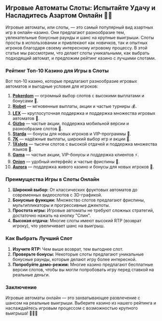 ## Игровые Автоматы Слоты: Испытайте Удачу и Насладитесь Азартом Онлайн 🎰💵

Игровые автоматы, или слоты, — это самый популярный вид азартных игр в онлайн-казино. Они предлагают разнообразие тем, увлекательные бонусные раунды и шанс на крупные выигрыши. Слоты просты в использовании и привлекают как новичков, так и опытных игроков благодаря своему интересному игровому процессу. В этой статье мы рассмотрим, что делает слоты уникальными, как выбрать подходящий автомат, и предложим рейтинг казино с лучшими слотами.

### Рейтинг Топ-10 Казино для Игры в Слоты

Вот топ-10 казино, которые предлагают разнообразие игровых автоматов и выгодные условия для игроков:

1. **[Pokerdom](https://brandplay.link/4k77v2yx)** — огромный выбор слотов с высокими выплатами и бонусами 🎲.
2. **[Riobet](https://brandplay.link/7xBLTPyj)** — мгновенные выплаты, акции и частые турниры 💰.
3. **[LEX](https://brandplay.link/zW4hdDFV)** — круглосуточная поддержка и поддержка множества игровых автоматов 🎉.
4. **[Gizbo](https://brandplay.link/bprXw4YV)** — частые акции, поддержка мобильной версии и разнообразие слотов 🎁.
5. **[Starda](https://brandplay.link/fB7xwRFL)** — бонусы для новых игроков и VIP-программы 🎈.
6. **[7K](https://brandplay.link/BvQyFShp)** — надёжные выплаты, широкий выбор игр и акции 🎯.
7. **[1Xslots](https://brandplay.link/hSB1khtr)** — тысячи слотов с высокой отдачей и поддержка множества языков 🌟.
8. **[Gama](https://brandplay.link/j6NMKsDz)** — частые акции, VIP-бонусы и поддержка клиентов ⚡.
9. **[Onion](https://brandplay.link/zBGRVpQ9)** — удобный интерфейс и частые фриспины 🎰.
10. **[Aurora](https://10trafic-stat2.com/click/668546556bcc6313411604bd/6766/13032/subaccount)** — поддержка живого казино и бонусы для новых игроков 💎.

### Преимущества Игры в Слоты Онлайн

1. **Широкий выбор:** От классических фруктовых автоматов до современных видеослотов с 3D-графикой.
2. **Бонусные функции:** Множество слотов предлагают фриспины, мультипликаторы и прогрессивные джекпоты.
3. **Простота игры:** Игровые автоматы не требуют сложных стратегий, достаточно нажать на кнопку "Спин".
4. **Высокая отдача:** Многие слоты имеют высокий RTP (возврат игроку), что увеличивает шанс на выигрыш.

### Как Выбрать Лучший Слот

1. **Изучите RTP:** Чем выше возврат, тем выгоднее слот.
2. **Проверьте бонусы:** Некоторые слоты предлагают уникальные бонусные раунды, которые делают игру более интересной.
3. **Попробуйте демо-режим:** Многие казино предлагают бесплатные версии слотов, чтобы вы могли попробовать игру перед ставкой на реальные деньги.

### Заключение

Игровые автоматы онлайн — это захватывающее развлечение с шансом на реальные выигрыши. Выберите казино из нашего рейтинга и наслаждайтесь игровым процессом с возможностью крупного выигрыша! 🎉🎰💸
